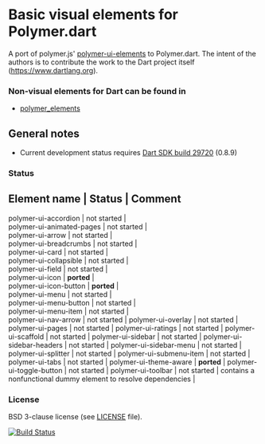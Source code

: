 # Basic visual elements for Polymer.dart

A port of polymer.js' [polymer-ui-elements](https://github.com/Polymer/polymer-ui-elements) to Polymer.dart.
The intent of the authors is to contribute the work to the Dart project itself (https://www.dartlang.org).

### Non-visual elements for Dart can be found in
* [polymer_elements](https://github.com/ErikGrimes/polymer_elements)

## General notes

* Current development status requires [Dart SDK build 29720](http://gsdview.appspot.com/dart-editor-archive-continuous/29720/) (0.8.9)

### Status

Element name               | Status      | Comment
---------------------------------------------------
polymer-ui-accordion       | not started |     
polymer-ui-animated-pages  | not started |     
polymer-ui-arrow           | not started |     
polymer-ui-breadcrumbs     | not started |     
polymer-ui-card            | not started |     
polymer-ui-collapsible     | not started |     
polymer-ui-field           | not started |     
polymer-ui-icon            | **ported**  |     
polymer-ui-icon-button     | **ported**  |     
polymer-ui-menu            | not started |     
polymer-ui-menu-button     | not started |     
polymer-ui-menu-item       | not started |     
polymer-ui-nav-arrow       | not started |
polymer-ui-overlay         | not started |
polymer-ui-pages           | not started |
polymer-ui-ratings         | not started |
polymer-ui-scaffold        | not started |
polymer-ui-sidebar         | not started |
polymer-ui-sidebar-headers | not started |
polymer-ui-sidebar-menu    | not started |
polymer-ui-splitter        | not started |
polymer-ui-submenu-item    | not started |
polymer-ui-tabs            | not started |
polymer-ui-theme-aware     | **ported**  |
polymer-ui-toggle-button   | not started |
polymer-ui-toolbar         | not started | contains a nonfunctional dummy element to resolve dependencies |     

### License
BSD 3-clause license (see [LICENSE](https://github.com/ErikGrimes/polymer-ui_elements/blob/master/LICENSE) file).

[![Build Status](https://drone.io/github.com/ErikGrimes/polymer-ui-elements/status.png)](https://drone.io/github.com/ErikGrimes/polymer-ui-elements/latest)



